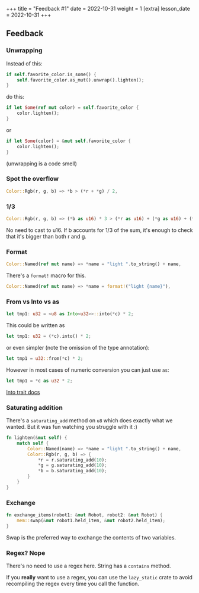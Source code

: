 +++
title = "Feedback #1"
date = 2022-10-31
weight = 1
[extra]
lesson_date = 2022-10-31
+++

## Feedback

### Unwrapping

Instead of this:

```rust
if self.favorite_color.is_some() {
    self.favorite_color.as_mut().unwrap().lighten();
}
```

do this:

```rust
if let Some(ref mut color) = self.favorite_color {
    color.lighten();
}
```

or

```rust
if let Some(color) = &mut self.favorite_color {
    color.lighten();
}
```

(unwrapping is a code smell)

### Spot the overflow

```rust
Color::Rgb(r, g, b) => *b > (*r + *g) / 2,
```

### 1/3

```rust
Color::Rgb(r, g, b) => (*b as u16) * 3 > (*r as u16) + (*g as u16) + (*b as u16),
```

No need to cast to u16. If b accounts for 1/3 of the sum, it's enough to check that it's bigger than both r and g.

### Format

```rust
Color::Named(ref mut name) => *name = "light ".to_string() + name,
```

There's a `format!` macro for this.

```rust
Color::Named(ref mut name) => *name = format!("light {name}"),
```

### From vs Into vs as

```rust
let tmp1: u32 = <u8 as Into<u32>>::into(*c) * 2;
```

This could be written as

```rust
let tmp1: u32 = (*c).into() * 2;
```

or even simpler (note the omission of the type annotation):

```rust
let tmp1 = u32::from(*c) * 2;
```

However in most cases of numeric conversion you can just use `as`:

```rust
let tmp1 = *c as u32 * 2;
```

[Into trait docs](https://doc.rust-lang.org/std/convert/trait.Into.html)

### Saturating addition

There's a `saturating_add` method on `u8` which does exactly what we wanted.
But it was fun watching you struggle with it :)

```rust
fn lighten(&mut self) {
    match self {
        Color::Named(name) => *name = "light ".to_string() + name,
        Color::Rgb(r, g, b) => {
            *r = r.saturating_add(10);
            *g = g.saturating_add(10);
            *b = b.saturating_add(10);
        }
    }
}
```

### Exchange

```rust
fn exchange_items(robot1: &mut Robot, robot2: &mut Robot) {
    mem::swap(&mut robot1.held_item, &mut robot2.held_item);
}
```

Swap is the preferred way to exchange the contents of two variables.

### Regex? Nope

There's no need to use a regex here. String has a `contains` method.

If you **really** want to use a regex,
you can use the `lazy_static` crate to avoid recompiling the regex every time you call the function.
